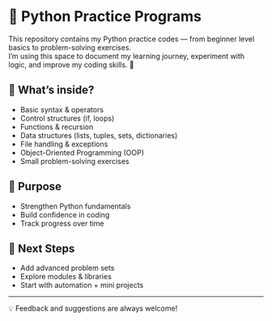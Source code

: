# 🐍 Python Practice Programs

This repository contains my Python practice codes — from beginner level basics to problem-solving exercises.  
I’m using this space to document my learning journey, experiment with logic, and improve my coding skills. 🚀  

## 📂 What’s inside?
- Basic syntax & operators  
- Control structures (if, loops)  
- Functions & recursion  
- Data structures (lists, tuples, sets, dictionaries)  
- File handling & exceptions  
- Object-Oriented Programming (OOP)  
- Small problem-solving exercises  

## 🎯 Purpose
- Strengthen Python fundamentals  
- Build confidence in coding  
- Track progress over time  

## 🚀 Next Steps
- Add advanced problem sets  
- Explore modules & libraries  
- Start with automation + mini projects  

---

💡 Feedback and suggestions are always welcome!  

